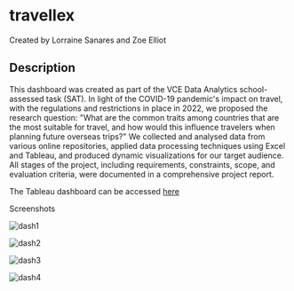 # travellex

Created by Lorraine Sanares and Zoe Elliot

## Description

This dashboard was created as part of the VCE Data Analytics school-assessed task (SAT). In light of the COVID-19 pandemic's impact on travel, with the regulations and restrictions in place in 2022, we proposed the research question: "What are the common traits among countries that are the most suitable for travel, and how would this influence travelers when planning future overseas trips?" We collected and analysed data from various online repositories, applied data processing techniques using Excel and Tableau, and produced dynamic visualizations for our target audience. All stages of the project, including requirements, constraints, scope, and evaluation criteria, were documented in a comprehensive project report.

The Tableau dashboard can be accessed [here](https://public.tableau.com/app/profile/lorraine.sanares/viz/Travellex/Besttime)

Screenshots

![dash1](https://github.com/user-attachments/assets/9fbf6c62-ada6-4ea1-aa38-8d55c9496186)

![dash2](https://github.com/user-attachments/assets/046181f3-2642-4e16-b937-883ea31689c9)

![dash3](https://github.com/user-attachments/assets/c5c4ed9e-57c2-43b3-8b98-fe0b28cabf58)

![dash4](https://github.com/user-attachments/assets/d0fa7f68-4d1f-469b-aea8-2563efe57c5e)



